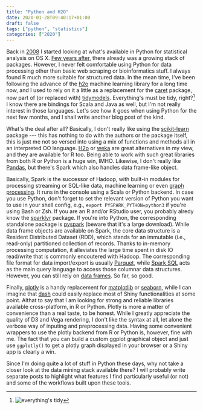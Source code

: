 ```yaml
---
title: "Python and H2O"
date: 2020-01-28T09:40:17+01:00
draft: false
tags: ["python", "statistics"]
categories: ["2020"]
---
```


Back in [2008](/post/python-scientific-packages/) I started looking at what's available in Python for statistical analysis on OS X. [Few years after](/post/python-for-statistical-computing/), there already was a growing stack of packages. However, I never felt comfortable using Python for data processing other than basic web scraping or bioinformatics stuff. I always found R much more suitable for structured data. In the mean time, I've been following the advance of the [h2o](https://www.h2o.ai) machine learning library for a long time now, and I used to rely on it a little as a replacement for the [caret](https://cran.r-project.org/web/packages/caret/index.html) package, now part of (or replaced with) [tidymodels](https://github.com/tidymodels/tidymodels). Everything's must be tidy, right?[^1] I know there are bindings for Scala and Java as well, but I'm not really interest in those languages. Let's see how it goes when using Python for the next few months, and I shall write another blog post of the kind.

What's the deal after all? Basically, I don't really like using the [scikit-learn](https://scikit-learn.org/stable/index.html) package --- this has nothing to do with the authors or the package itself, this is just me not so versed into using a mix of functions and methods all in an interpreted OO language. [H2o](http://docs.h2o.ai/h2o/latest-stable/h2o-py/docs/intro.html) or [weka](https://pypi.org/project/python-weka-wrapper3/) are great alternatives in my view, and they are available for R too. Being able to work with such great libraries from both R or Python is a huge win, IMHO. Likewise, I don't really like [Pandas](https://pandas.pydata.org), but there's Spark which also handles data frame-like object.

Basically, Spark is the successor of Hadoop, with built-in modules for processing streaming or SQL-like data, machine learning or even [graph processing](https://spark.apache.org/docs/latest/graphx-programming-guide.html). It runs in the console using a Scala or Python backend. In case you use Python, don't forget to set the relevant version of Python you want to use in your shell config, e.g., `export PYSPARK_PYTHON=python3` if you're using Bash or Zsh. If you are an R and/or RStudio user, you probably alredy know the [sparklyr](https://spark.rstudio.com) package. If you're into Python, the corresponding standalone package is [pyspark](https://pypi.org/project/pyspark/) (beware that it's a large download). While data frame objects are available on Spark, the core data structure is a Resident Distributed Dataset (RDD), which stands for an immutable (i.e., read-only) partitioned collection of records. Thanks to in-memory processing computation, it alleviates the large time spent in disk IO read/write that is commonly encoutered with Hadoop. The corresponding file format for data import/export is usually [Parquet](https://spark.apache.org/docs/latest/sql-data-sources-parquet.html), while [Spark SQL](https://spark.apache.org/sql/) acts as the main query language to access those columnar data structures. However, you can still rely on [data frames](https://docs.databricks.com/spark/latest/dataframes-datasets/introduction-to-dataframes-python.html). So far, so good.

Finally, [plotly](https://plot.ly/python/) is a handy replacement for [matplotlib](https://matplotlib.org) or [seaborn](https://seaborn.pydata.org), while I can imagine that [dash](https://plot.ly/dash/) could easily replace most of Shiny functionalities at some point. Althat to say that I am looking for strong and reliable libraries available cross-platform, in R or Python. Plotly is more a matter of convenience than a real taste, to be honest. While I greatly appreciate the quality of D3 and Vega rendering, I don't like the syntax at all, let alone the verbose way of inputing and preprocessing data. Having some convenient wrappers to use the plotly backend from R or Python is, however, fine with me. The fact that you can build a custom ggplot graphical object and just use `ggplotly()` to get a plotly graph displayed in your browser or a Shiny app is clearly a win.

Since I'm doing quite a lot of stuff in Python these days, why not take a closer look at the data mining stack available there? I will probably write separate posts to highlight what features I find particularly useful (or not) and some of the workflows built upon these tools.

[^1]: ![everything's tidy](/img/2020-01-28-20-54-54.png)
